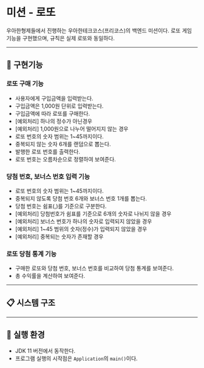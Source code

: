 # 미션 - 로또

우아한형제들에서 진행하는 우아한테크코스(프리코스)의 백엔드 미션이다. 로또 게임 기능을 구현했으며, 규칙은 실제 로또와 동일하다.

---
## :rocket: 구현기능

### 로또 구매 기능
- 사용자에게 구입금액을 입력받는다.
- 구입금액은 1,000원 단위로 입력받는다.
- 구입금액에 따라 로또를 구매한다.
- [예외처리] 하나의 정수가 아닌경우
- [예외처리] 1,000원으로 나누어 떨어지지 않는 경우
- 로또 번호의 숫자 범위는 1~45까지이다.
- 중복되지 않는 숫자 6개를 랜덤으로 뽑는다.
- 발행한 로또 번호를 출력한다.
- 로또 번호는 오름차순으로 정렬하여 보여준다.

### 당첨 번호, 보너스 번호 입력 기능
- 로또 번호의 숫자 범위는 1~45까지이다.
- 중복되지 않도록 당첨 번호 6개와 보너스 번호 1개를 뽑는다.
- 당첨 번호는 쉼표(,)를 기준으로 구분한다.
- [예외처리] 당첨번호가 쉼표를 기준으로 6개의 숫자로 나뉘지 않을 경우
- [예외처리] 보너스 번호가 하나의 숫자로 입력되지 않았을 경우
- [예외처리] 1~45 범위의 숫자(정수)가 입력되지 않았을 경우
- [예외처리] 중복되는 숫자가 존재할 경우

### 로또 당첨 통계 기능
- 구매한 로또와 당첨 번호, 보너스 번호를 비교하여 당첨 통계를 보여준다.
- 총 수익률을 계산하여 보여준다.

---
## :clipboard: 시스템 구조


---
## :dart: 실행 환경
- JDK 11 버전에서 동작한다.
- 프로그램 실행의 시작점은 `Application`의 `main()`이다.
